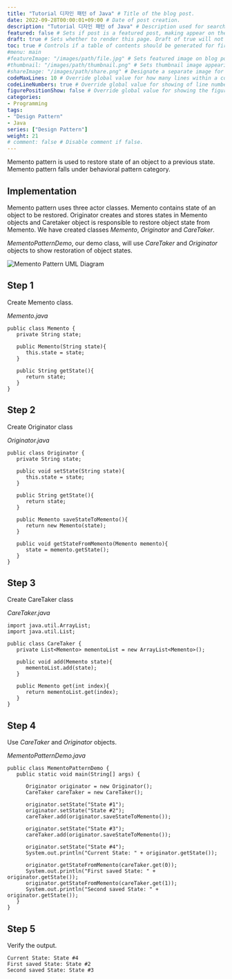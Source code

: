 ```yaml
---
title: "Tutorial 디자인 패턴 of Java" # Title of the blog post.
date: 2022-09-28T00:00:01+09:00 # Date of post creation.
description: "Tutorial 디자인 패턴 of Java" # Description used for search engine.
featured: false # Sets if post is a featured post, making appear on the home page side bar.
draft: true # Sets whether to render this page. Draft of true will not be rendered.
toc: true # Controls if a table of contents should be generated for first-level links automatically.
#menu: main
#featureImage: "/images/path/file.jpg" # Sets featured image on blog post.
#thumbnail: "/images/path/thumbnail.png" # Sets thumbnail image appearing inside card on homepage.
#shareImage: "/images/path/share.png" # Designate a separate image for social media sharing.
codeMaxLines: 10 # Override global value for how many lines within a code block before auto-collapsing.
codeLineNumbers: true # Override global value for showing of line numbers within code block.
figurePositionShow: false # Override global value for showing the figure label.
categories:
- Programming
tags:
- "Design Pattern"
- Java
series: ["Design Pattern"]
weight: 21
# comment: false # Disable comment if false.
---
```

  

Memento pattern is used to restore state of an object to a previous state. Memento pattern falls under behavioral pattern category.

## Implementation

Memento pattern uses three actor classes. Memento contains state of an object to be restored. Originator creates and stores states in Memento objects and Caretaker object is responsible to restore object state from Memento. We have created classes _Memento_, _Originator_ and _CareTaker_.

_MementoPatternDemo_, our demo class, will use _CareTaker_ and _Originator_ objects to show restoration of object states.

![Memento Pattern UML Diagram](https://www.tutorialspoint.com/design_pattern/images/memento_pattern_uml_diagram.jpg)

## Step 1

Create Memento class.

_Memento.java_

```
public class Memento {
   private String state;

   public Memento(String state){
      this.state = state;
   }

   public String getState(){
      return state;
   }
}
```

## Step 2

Create Originator class

_Originator.java_

```
public class Originator {
   private String state;

   public void setState(String state){
      this.state = state;
   }

   public String getState(){
      return state;
   }

   public Memento saveStateToMemento(){
      return new Memento(state);
   }

   public void getStateFromMemento(Memento memento){
      state = memento.getState();
   }
}
```

## Step 3

Create CareTaker class

_CareTaker.java_

```
import java.util.ArrayList;
import java.util.List;

public class CareTaker {
   private List<Memento> mementoList = new ArrayList<Memento>();

   public void add(Memento state){
      mementoList.add(state);
   }

   public Memento get(int index){
      return mementoList.get(index);
   }
}
```

## Step 4

Use _CareTaker_ and _Originator_ objects.

_MementoPatternDemo.java_

```
public class MementoPatternDemo {
   public static void main(String[] args) {
   
      Originator originator = new Originator();
      CareTaker careTaker = new CareTaker();
      
      originator.setState("State #1");
      originator.setState("State #2");
      careTaker.add(originator.saveStateToMemento());
      
      originator.setState("State #3");
      careTaker.add(originator.saveStateToMemento());
      
      originator.setState("State #4");
      System.out.println("Current State: " + originator.getState());
      
      originator.getStateFromMemento(careTaker.get(0));
      System.out.println("First saved State: " + originator.getState());
      originator.getStateFromMemento(careTaker.get(1));
      System.out.println("Second saved State: " + originator.getState());
   }
}
```

## Step 5

Verify the output.

```
Current State: State #4
First saved State: State #2
Second saved State: State #3

```